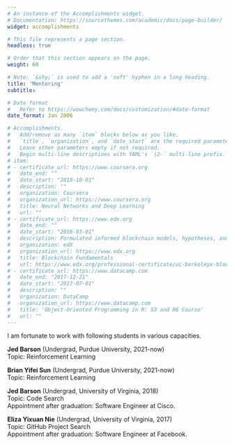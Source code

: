 ```yaml
---
# An instance of the Accomplishments widget.
# Documentation: https://sourcethemes.com/academic/docs/page-builder/
widget: accomplishments

# This file represents a page section.
headless: true

# Order that this section appears on the page.
weight: 60

# Note: `&shy;` is used to add a 'soft' hyphen in a long heading.
title: 'Mentoring'
subtitle:

# Date format
#   Refer to https://wowchemy.com/docs/customization/#date-format
date_format: Jan 2006

# Accomplishments.
#   Add/remove as many `item` blocks below as you like.
#   `title`, `organization`, and `date_start` are the required parameters.
#   Leave other parameters empty if not required.
#   Begin multi-line descriptions with YAML's `|2-` multi-line prefix.
# item:
# - certificate_url: https://www.coursera.org
#   date_end: ""
#   date_start: "2018-10-01"
#   description: ""
#   organization: Coursera
#   organization_url: https://www.coursera.org
#   title: Neural Networks and Deep Learning
#   url: ""
# - certificate_url: https://www.edx.org
#   date_end: ""
#   date_start: "2018-03-01"
#   description: Formulated informed blockchain models, hypotheses, and use cases.
#   organization: edX
#   organization_url: https://www.edx.org
#   title: Blockchain Fundamentals
#   url: https://www.edx.org/professional-certificate/uc-berkeleyx-blockchain-fundamentals
# - certificate_url: https://www.datacamp.com
#   date_end: "2017-12-21"
#   date_start: "2017-07-01"
#   description: ""
#   organization: DataCamp
#   organization_url: https://www.datacamp.com
#   title: 'Object-Oriented Programming in R: S3 and R6 Course'
#   url: ""
---
```


I am fortunate to work with following students in various capacities.

**Jed Barson** (Undergrad, Purdue University, 2021-now) <br />
Topic: Reinforcement Learning <br />

**Brian Yifei Sun** (Undergrad, Purdue University, 2021-now) <br />
Topic: Reinforcement Learning <br />


**Jed Barson** (Undergrad, University of Virginia, 2018) <br />
Topic: Code Search <br />
Appointment after graduation: Software Engineer at Cisco.

**Eliza Yixuan Nie** (Undergrad, University of Virginia, 2017) <br />
Topic: GitHub Project Search <br />
Appointment after graduation: Software Engineer at Facebook.